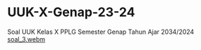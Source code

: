 # UUK-X-Genap-23-24
Soal UUK Kelas X PPLG Semester Genap Tahun Ajar 2034/2024
[soal_3.webm](https://github.com/senaSMKTI/UUK-X-Genap-23-24/assets/156995368/916cfac0-730b-4c27-83fb-1d4f52283ac5)
